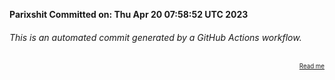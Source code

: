 **Parixshit Committed on: Thu Apr 20 07:58:52 UTC 2023** <!-- 072bbf0f-593b-48ec-b367-3d8f4c49f86e -->

###### This is an automated commit generated by a GitHub Actions workflow.

<div align="right"><sub><sup><a href="https://github.com/Parixshit/AutoCommit.git">Read me</a></sup></sub></div>
